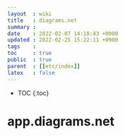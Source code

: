 ```yaml
---
layout  : wiki
title   : diagrams.net 
summary : 
date    : 2022-02-07 14:18:43 +0900
updated : 2022-02-25 15:22:11 +0900
tags    : 
toc     : true
public  : true
parent  : [[etc/index]]
latex   : false
---
```

* TOC
{:toc}

# app.diagrams.net 
